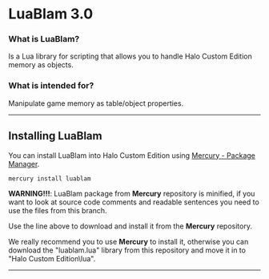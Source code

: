 # LuaBlam 3.0

### What is LuaBlam?
Is a Lua library for scripting that allows you to handle Halo Custom Edition memory as objects.

### What is intended for?
Manipulate game memory as table/object properties.

***
## Installing LuaBlam

You can install LuaBlam into Halo Custom Edition using [Mercury - Package Manager](https://github.com/Sledmine/Mercury).<br>
```
mercury install luablam
```
**WARNING!!!**: LuaBlam package from **Mercury** repository is minified, if you want to look at source code comments and readable sentences you need to use the files from this branch.

Use the line above to download and install it from the **Mercury** repository.

We really recommend you to use **Mercury** to install it, otherwise you can download the "luablam.lua" library from this repository and move it in to "Halo Custom Edition\lua".
***